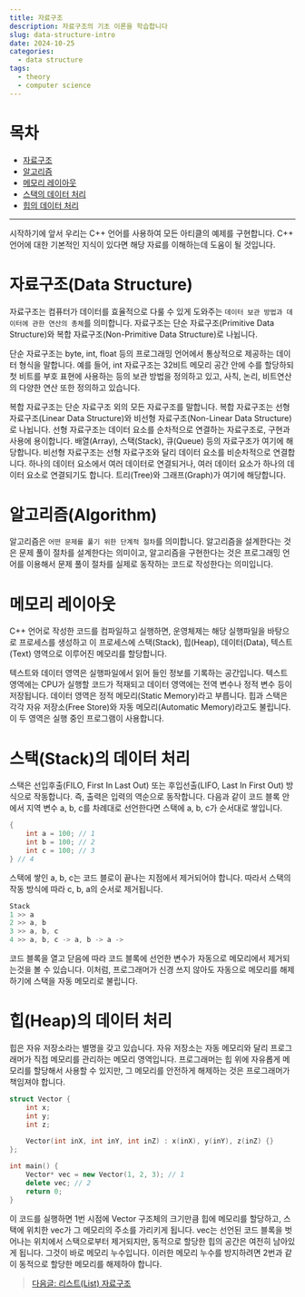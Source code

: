 ```yaml
---
title: 자료구조
description: 자료구조의 기초 이론을 학습합니다
slug: data-structure-intro
date: 2024-10-25
categories:
  - data structure
tags: 
  - theory
  - computer science
---
```


# 목차
- [자료구조](#자료구조data-structure)
- [알고리즘](#알고리즘algorithm)
- [메모리 레이아웃](#메모리-레이아웃)
- [스택의 데이터 처리](#스택stack의-데이터-처리)
- [힙의 데이터 처리](#힙heap의-데이터-처리)

***
  
시작하기에 앞서 우리는 C++ 언어를 사용하여 모든 아티클의 예제를 구현합니다. C++ 언어에 대한 기본적인 지식이 있다면 해당 자료를 이해하는데 도움이 될 것입니다.

# 자료구조(Data Structure)
자료구조는 컴퓨터가 데이터를 효율적으로 다룰 수 있게 도와주는 `데이터 보관 방법과 데이터에 관한 연산의 총체`를 의미합니다.
자료구조는 단순 자료구조(Primitive Data Structure)와 복합 자료구조(Non-Primitive Data Structure)로 나뉩니다.
  
단순 자료구조는 byte, int, float 등의 프로그래밍 언어에서 통상적으로 제공하는 데이터 형식을 말합니다. 
예를 들어, int 자료구조는 32비트 메모리 공간 안에 수를 할당하되 첫 비트를 부호 표현에 사용하는 등의 보관 방법을 정의하고 있고,
사칙, 논리, 비트연산의 다양한 연산 또한 정의하고 있습니다.
  
복합 자료구조는 단순 자료구조 외의 모든 자료구조를 말합니다. 복합 자료구조는 선형 자료구조(Linear Data Structure)와 비선형 자료구조(Non-Linear Data Structure)로 나뉩니다.
선형 자료구조는 데이터 요소를 순차적으로 연결하는 자료구조로, 구현과 사용에 용이합니다. 배열(Array), 스택(Stack), 큐(Queue) 등의 자료구조가 여기에 해당합니다.
비선형 자료구조는 선형 자료구조와 달리 데이터 요소를 비순차적으로 연결합니다. 하나의 데이터 요소에서 여러 데이터로 연결되거나, 여러 데이터 요소가 하나의 데이터 요소로 연결되기도 합니다.
트리(Tree)와 그래프(Graph)가 여기에 해당합니다.

# 알고리즘(Algorithm)
알고리즘은 `어떤 문제를 풀기 위한 단계적 절차`를 의미합니다. 알고리즘을 설계한다는 것은 문제 풀이 절차를 설계한다는 의미이고, 
알고리즘을 구현한다는 것은 프로그래밍 언어를 이용해서 문제 풀이 절차를 실제로 동작하는 코드로 작성한다는 의미입니다.
  
# 메모리 레이아웃
C++ 언어로 작성한 코드를 컴파일하고 실행하면, 운영체제는 해당 실행파일을 바탕으로 프로세스를 생성하고 이 프로세스에 스택(Stack), 힙(Heap), 데이터(Data), 텍스트(Text) 영역으로 이루어진 메모리를 할당합니다.
  
텍스트와 데이터 영역은 실행파일에서 읽어 들인 정보를 기록하는 공간입니다. 텍스트 영역에는 CPU가 실행할 코드가 적재되고 데이터 영역에는 전역 변수나 정적 변수 등이 저장됩니다. 데이터 영역은 정적 메모리(Static Memory)라고 부릅니다.
힙과 스택은 각각 자유 저장소(Free Store)와 자동 메모리(Automatic Memory)라고도 불립니다. 이 두 영역은 실행 중인 프로그램이 사용합니다.

# 스택(Stack)의 데이터 처리
스택은 선입후출(FILO, First In Last Out) 또는 후입선출(LIFO, Last In First Out) 방식으로 작동합니다. 즉, 출력은 입력의 역순으로 동작합니다.
다음과 같이 코드 블록 안에서 지역 변수 a, b, c를 차례대로 선언한다면 스택에 a, b, c가 순서대로 쌓입니다.
```c++
{
    int a = 100; // 1
    int b = 100; // 2
    int c = 100; // 3
} // 4
```
스택에 쌓인 a, b, c는 코드 블로이 끝나는 지점에서 제거되어야 합니다. 따라서 스택의 작동 방식에 따라 c, b, a의 순서로 제거됩니다.

```c++
Stack
1 >> a
2 >> a, b
3 >> a, b, c
4 >> a, b, c -> a, b -> a -> 
```
코드 블록을 열고 닫음에 따라 코드 블록에 선언한 변수가 자동으로 메모리에서 제거되는것을 볼 수 있습니다. 
이처럼, 프로그래머가 신경 쓰지 않아도 자동으로 메모리를 해제하기에 스택을 자동 메모리로 불립니다.


# 힙(Heap)의 데이터 처리
힙은 자유 저장소라는 별명을 갖고 있습니다. 자유 저장소는 자동 메모리와 달리 프로그래머가 직접 메모리를 관리하는 메모리 영역입니다.
프로그래머는 힙 위에 자유롭게 메모리를 할당해서 사용할 수 있지만, 그 메모리를 안전하게 해제하는 것은 프로그래머가 책임져야 합니다.

```c++
struct Vector {
    int x;
    int y;
    int z;
    
    Vector(int inX, int inY, int inZ) : x(inX), y(inY), z(inZ) {}
};

int main() {
    Vector* vec = new Vector(1, 2, 3); // 1
    delete vec; // 2
    return 0;
}
```
이 코드를 실행하면 1번 시점에 Vector 구조체의 크기만큼 힙에 메모리를 할당하고, 스택에 위치한 vec가 그 메모리의 주소를 가리키게 됩니다.
vec는 선언된 코드 블록을 벗어나는 위치에서 스택으로부터 제거되지만, 동적으로 할당한 힙의 공간은 여전히 남아있게 됩니다. 그것이 바로 메모리 누수입니다.
이러한 메모리 누수를 방지하려면 2번과 같이 동적으로 할당한 메모리를 해제하야 합니다.

> [다음글: 리스트(List) 자료구조](https://learngraphics.io/p/data-structure-list/)